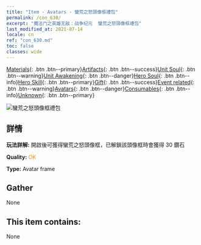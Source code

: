 ```yaml
---
title: "Item - Avatars - 蠻荒之怒頭像框禮包"
permalink: /con_630/
excerpt: "魔法门之英雄无敌：战争纪元  蠻荒之怒頭像框禮包"
last_modified_at: 2021-07-14
locale: cn
ref: "con_630.md"
toc: false
classes: wide
---
```

 [Materials](/ItemsCN/){: .btn .btn--primary}[Artifacts](/ItemsCN/Artifacts/){: .btn .btn--success}[Unit Soul](/ItemsCN/UnitSoul/){: .btn .btn--warning}[Unit Awakening](/ItemsCN/UnitAwakening/){: .btn .btn--danger}[Hero Soul](/ItemsCN/HeroSoul/){: .btn .btn--info}[Hero Skill](/ItemsCN/HeroSkill/){: .btn .btn--primary}[Gift](/ItemsCN/Gift/){: .btn .btn--success}[Event related](/ItemsCN/Events/){: .btn .btn--warning}[Avatars](/ItemsCN/Avatars/){: .btn .btn--danger}[Consumables](/ItemsCN/Consumables/){: .btn .btn--info}[Unknown](/ItemsCN/Unknown/){: .btn .btn--primary}

 ![蠻荒之怒頭像框禮包](/images/t/i_907003.png)

## 詳情
 **玩法詳解:** 開啟後可獲得蠻荒之怒頭像框，已解鎖該頭像框時會獲得 30 鑽石

 **Quality:** <span style="color: #FF8C00">OK</span>

 **Type:** Avatar frame

## Gather

  None

## This item contains:

  None

